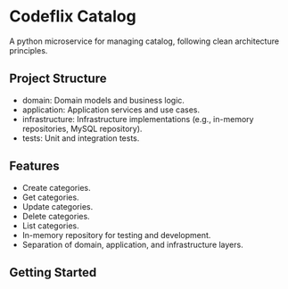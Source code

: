 # Codeflix Catalog

A python microservice for managing catalog, following clean architecture principles.

## Project Structure

- domain: Domain models and business logic.
- application: Application services and use cases.
- infrastructure: Infrastructure implementations (e.g., in-memory repositories, MySQL repository).
- tests: Unit and integration tests.

## Features

- Create categories.
- Get categories.
- Update categories.
- Delete categories.
- List categories.
- In-memory repository for testing and development.
- Separation of domain, application, and infrastructure layers.

## Getting Started

<!-- 1. **Install dependencies**  
   ```bash
   pip install -r requirements.txt
   ```

2. **Run tests**  
   ```bash
   pytest src/core/category/tests/
   ``` -->
